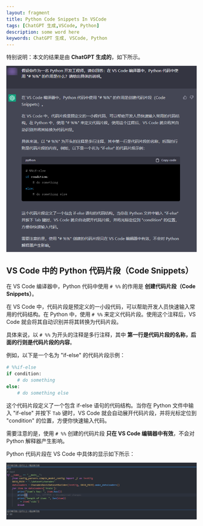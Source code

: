 ```yaml
---
layout: fragment
title: Python Code Snippets In VSCode
tags: [ChatGPT 生成,VSCode, Python]
description: some word here
keywords: ChatGPT 生成, VSCode, Python
---
```


特别说明：本文的结果是由 **ChatGPT 生成的**，如下所示。

![ChatGPT 生成结果的展示](/images/fragments/python-snippets-in-vscode.png)


## VS Code 中的 Python 代码片段（Code Snippets）

在 VS Code 编译器中，Python 代码中使用 `# %%` 的作用是 **创建代码片段（Code Snippets）**。

在 VS Code 中，代码片段是预定义的一小段代码，可以帮助开发人员快速输入常用的代码结构。在 Python 中，使用 `# %%` 来定义代码片段。使用这个注释后，VS Code 就会将其自动识别并将其转换为代码片段。

具体来说，以 `# %%` 为开头的注释是多行注释，其中 **第一行是代码片段的名称，后面的行则是代码片段的内容**。

例如，以下是一个名为 "if-else" 的代码片段示例：

```python
# %%if-else
if condition:
    # do something
else:
    # do something else
```

这个代码片段定义了一个包含 if-else 语句的代码结构。当你在 Python 文件中输入 "if-else" 并按下 `Tab` 键时，VS Code 就会自动展开代码片段，并将光标定位到 "condition" 的位置，方便你快速输入代码。

需要注意的是，使用 `# %%` 创建的代码片段 **只在 VS Code 编辑器中有效**，不会对 Python 解释器产生影响。

Python 代码片段在 VS Code 中具体的显示如下所示：

![VSCode 中的 Python 代码片段](/images/fragments/python-snippets-in-vscode-result.png)




